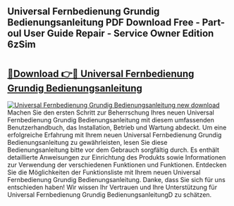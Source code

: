 ## Universal Fernbedienung Grundig Bedienungsanleitung PDF Download Free - Part-ouI User Guide Repair - Service Owner Edition 6zSim

# <h2><a href="http://df08jgi.blite.top/?on=Universal+Fernbedienung+Grundig+Bedienungsanleitung">🔗Download 👉🔴 Universal Fernbedienung Grundig Bedienungsanleitung</a></h2>

[![Universal Fernbedienung Grundig Bedienungsanleitung new download](https://i.imgur.com/lujVjoI.png)](http://df08jgi.blite.top/?on=Universal+Fernbedienung+Grundig+Bedienungsanleitung)
Machen Sie den ersten Schritt zur Beherrschung Ihres neuen Universal Fernbedienung Grundig Bedienungsanleitung mit diesem umfassenden Benutzerhandbuch, das Installation, Betrieb und Wartung abdeckt. Um eine erfolgreiche Erfahrung mit Ihrem neuen Universal Fernbedienung Grundig Bedienungsanleitung zu gewährleisten, lesen Sie diese Bedienungsanleitung bitte vor dem Gebrauch sorgfältig durch. Es enthält detaillierte Anweisungen zur Einrichtung des Produkts sowie Informationen zur Verwendung der verschiedenen Funktionen und Funktionen. Entdecken Sie die Möglichkeiten der Funktionsliste mit Ihrem neuen Universal Fernbedienung Grundig Bedienungsanleitung. Danke, dass Sie sich für uns entschieden haben! Wir wissen Ihr Vertrauen und Ihre Unterstützung für Universal Fernbedienung Grundig BedienungsanleitungD zu schätzen.
